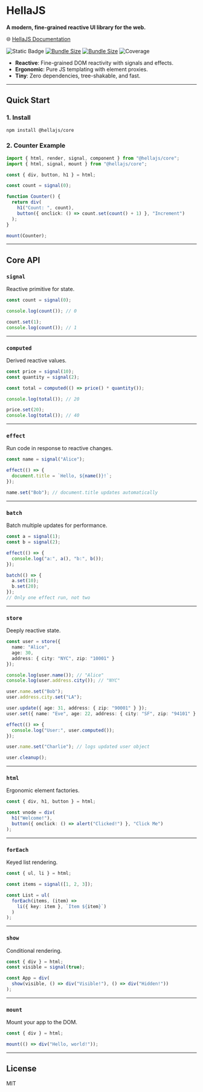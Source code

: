 # HellaJS

**A modern, fine-grained reactive UI library for the web.**

🌐 [HellaJS Documentation](https://hellajs.com)

![Static Badge](https://img.shields.io/badge/status-experimental-orange.svg)
[![Bundle Size](https://img.shields.io/bundlephobia/min/@hellajs/core)](https://bundlephobia.com/package/@hellajs/core)
[![Bundle Size](https://img.shields.io/bundlephobia/minzip/@hellajs/core)](https://bundlephobia.com/package/@hellajs/core)
![Coverage](https://img.shields.io/endpoint?url=https://gist.githubusercontent.com/omilli/6df7884e21572b4910c2f21edb658e56/raw/hellajs-coverage.json)

- **Reactive**: Fine-grained DOM reactivity with signals and effects.
- **Ergonomic**: Pure JS templating with element proxies.
- **Tiny**: Zero dependencies, tree-shakable, and fast.

---

## Quick Start

### 1. Install

```bash
npm install @hellajs/core
```

### 2. Counter Example

```typescript
import { html, render, signal, component } from "@hellajs/core";
import { html, signal, mount } from "@hellajs/core";

const { div, button, h1 } = html;

const count = signal(0);

function Counter() {
  return div(
    h1("Count: ", count),
    button({ onclick: () => count.set(count() + 1) }, "Increment")
  );
}

mount(Counter);
```

---

## Core API

### `signal`

Reactive primitive for state.

```typescript
const count = signal(0);

console.log(count()); // 0

count.set(1);
console.log(count()); // 1
```

---

### `computed`

Derived reactive values.

```typescript
const price = signal(10);
const quantity = signal(2);

const total = computed(() => price() * quantity());

console.log(total()); // 20

price.set(20);
console.log(total()); // 40
```

---

### `effect`

Run code in response to reactive changes.

```typescript
const name = signal("Alice");

effect(() => {
  document.title = `Hello, ${name()}!`;
});

name.set("Bob"); // document.title updates automatically
```

---

### `batch`

Batch multiple updates for performance.

```typescript
const a = signal(1);
const b = signal(2);

effect(() => {
  console.log("a:", a(), "b:", b());
});

batch(() => {
  a.set(10);
  b.set(20);
});
// Only one effect run, not two
```

---

### `store`

Deeply reactive state.

```typescript
const user = store({
  name: "Alice",
  age: 30,
  address: { city: "NYC", zip: "10001" }
});

console.log(user.name()); // "Alice"
console.log(user.address.city()); // "NYC"

user.name.set("Bob");
user.address.city.set("LA");

user.update({ age: 31, address: { zip: "90001" } });
user.set({ name: "Eve", age: 22, address: { city: "SF", zip: "94101" } });

effect(() => {
  console.log("User:", user.computed());
});

user.name.set("Charlie"); // logs updated user object

user.cleanup();
```

---

### `html`

Ergonomic element factories.

```typescript
const { div, h1, button } = html;

const vnode = div(
  h1("Welcome!"),
  button({ onclick: () => alert("Clicked!") }, "Click Me")
);
```

---

### `forEach`

Keyed list rendering.

```typescript
const { ul, li } = html;

const items = signal([1, 2, 3]);

const List = ul(
  forEach(items, (item) =>
    li({ key: item }, `Item ${item}`)
  )
);
```

---

### `show`

Conditional rendering.

```typescript
const { div } = html;
const visible = signal(true);

const App = div(
  show(visible, () => div("Visible!"), () => div("Hidden!"))
);
```

---

### `mount`

Mount your app to the DOM.

```typescript
const { div } = html;

mount(() => div("Hello, world!"));
```

---

## License

MIT
